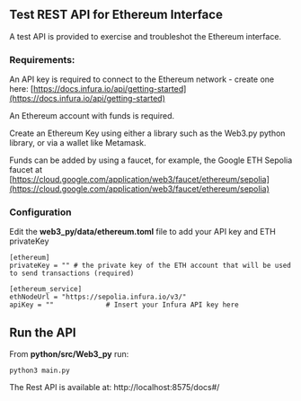 ## Test REST API for Ethereum Interface

A test API is provided to exercise and troubleshot the Ethereum interface. 

### Requirements: 

An API key is required to connect to the Ethereum network - create one here:
[https://docs.infura.io/api/getting-started](https://docs.infura.io/api/getting-started)

 
An Ethereum account with funds is required.  

Create an Ethereum Key using either a library such as the Web3.py python library, or via a wallet like Metamask.


Funds can be added by using a faucet, for example, the Google ETH Sepolia faucet at [https://cloud.google.com/application/web3/faucet/ethereum/sepolia](https://cloud.google.com/application/web3/faucet/ethereum/sepolia)

### Configuration

Edit the **web3_py/data/ethereum.toml** file to add your API key and ETH privateKey

```
[ethereum]
privateKey = "" # the private key of the ETH account that will be used to send transactions (required)

[ethereum_service]
ethNodeUrl = "https://sepolia.infura.io/v3/"
apiKey = ""             # Insert your Infura API key here
```

## Run the API

From **python/src/Web3_py** run:

`python3 main.py`

The Rest API is available at: http://localhost:8575/docs#/


